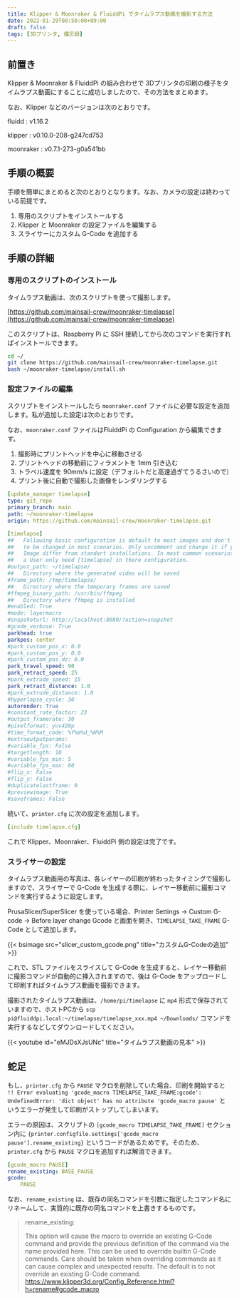 ```yaml
---
title: Klipper & Moonraker & FluiddPi でタイムラプス動画を撮影する方法
date: 2022-01-29T00:50:00+09:00
draft: false
tags: [3Dプリンタ, 備忘録]
---
```


## 前置き

Klipper & Moonraker & FluiddPi の組み合わせで 3Dプリンタの印刷の様子をタイムラプス動画にすることに成功しましたので、その方法をまとめます。

なお、Klipper などのバージョンは次のとおりです。

fluidd
: v1.16.2

klipper
: v0.10.0-208-g247cd753

moonraker
: v0.7.1-273-g0a541bb

## 手順の概要

手順を簡単にまとめると次のとおりとなります。なお、カメラの設定は終わっている前提です。

1. 専用のスクリプトをインストールする
1. Klipper と Moonraker の設定ファイルを編集する
1. スライサーにカスタム G-Code を追加する

## 手順の詳細

### 専用のスクリプトのインストール

タイムラプス動画は、次のスクリプトを使って撮影します。

[https://github.com/mainsail-crew/moonraker-timelapse](https://github.com/mainsail-crew/moonraker-timelapse)

このスクリプトは、Raspberry Pi に SSH 接続してから次のコマンドを実行すればインストールできます。

```bash
cd ~/
git clone https://github.com/mainsail-crew/moonraker-timelapse.git
bash ~/moonraker-timelapse/install.sh
```

### 設定ファイルの編集

スクリプトをインストールしたら `moonraker.conf` ファイルに必要な設定を追加します。私が追加した設定は次のとおりです。

なお、`moonraker.conf` ファイルはFluiddPi の Configuration から編集できます。

1. 撮影時にプリントヘッドを中心に移動させる
1. プリントヘッドの移動前にフィラメントを 1mm 引き込む
1. トラベル速度を 90mm/s に設定（デフォルトだと高速過ぎてうるさいので）
1. プリント後に自動で撮影した画像をレンダリングする

```yaml
[update_manager timelapse]
type: git_repo
primary_branch: main
path: ~/moonraker-timelapse
origin: https://github.com/mainsail-crew/moonraker-timelapse.git

[timelapse]
##   Following basic configuration is default to most images and don't need
##   to be changed in most scenarios. Only uncomment and change it if your
##   Image differ from standart installations. In most common scenarios
##   a User only need [timelapse] in there configuration.
#output_path: ~/timelapse/
##   Directory where the generated video will be saved
#frame_path: /tmp/timelapse/
##   Directory where the temporary frames are saved
#ffmpeg_binary_path: /usr/bin/ffmpeg
##   Directory where ffmpeg is installed
#enabled: True
#mode: layermacro
#snapshoturl: http://localhost:8080/?action=snapshot
#gcode_verbose: True
parkhead: true
parkpos: center
#park_custom_pos_x: 0.0
#park_custom_pos_y: 0.0
#park_custom_pos_dz: 0.0
park_travel_speed: 90
park_retract_speed: 25
#park_extrude_speed: 15
park_retract_distance: 1.0
#park_extrude_distance: 1.0
#hyperlapse_cycle: 30
autorender: True
#constant_rate_factor: 23
#output_framerate: 30
#pixelformat: yuv420p
#time_format_code: %Y%m%d_%H%M
#extraoutputparams:
#variable_fps: False
#targetlength: 10
#variable_fps_min: 5
#variable_fps_max: 60
#flip_x: False
#flip_y: False
#duplicatelastframe: 0
#previewimage: True
#saveframes: False
```

続いて、`printer.cfg` に次の設定を追加します。

```yaml
[include timelapse.cfg]
```

これで Klipper、Moonraker、FluiddPi 側の設定は完了です。

### スライサーの設定

タイムラプス動画用の写真は、各レイヤーの印刷が終わったタイミングで撮影しますので、スライサーで G-Code を生成する際に、レイヤー移動前に撮影コマンドを実行するように設定します。

PrusaSlicer/SuperSlicer を使っている場合、Printer Settings -> Custom G-code -> Before layer change Gcode と画面を開き、`TIMELAPSE_TAKE_FRAME` G-Code として追加します。

{{< bsimage src="slicer_custom_gcode.png" title="カスタムG-Codeの追加" >}}

これで、STL ファイルをスライスして G-Code を生成すると、レイヤー移動前に撮影コマンドが自動的に挿入されますので、後は G-Code をアップロードして印刷すればタイムラプス動画を撮影できます。

撮影されたタイムラプス動画は、`/home/pi/timelapse` に `mp4` 形式で保存されていますので、ホストPCから `scp pi@fluiddpi.local:~/timelapse/timelapse_xxx.mp4 ~/Downloads/` コマンドを実行するなどしてダウンロードしてください。

{{< youtube id="eMJDsXJsUNc" title="タイムラプス動画の見本" >}}

## 蛇足

もし、`printer.cfg` から `PAUSE` マクロを削除していた場合、印刷を開始すると `!! Error evaluating 'gcode_macro TIMELAPSE_TAKE_FRAME:gcode': UndefinedError: 'dict object' has no attribute 'gcode_macro pause'` というエラーが発生して印刷がストップしてしまいます。

エラーの原因は、スクリプトの `[gcode_macro TIMELAPSE_TAKE_FRAME]` セクション内に `{printer.configfile.settings['gcode_macro pause'].rename_existing}` というコードがあるためです。そのため、`printer.cfg` から `PAUSE` マクロを追加すれば解消できます。

```yaml
[gcode_macro PAUSE]
rename_existing: BASE_PAUSE
gcode:
    PAUSE
```

なお、`rename_existing` は、既存の同名コマンドを引数に指定したコマンド名にリネームして、実質的に既存の同名コマンドを上書きするものです。

> rename_existing:
>
>   This option will cause the macro to override an existing G-Code
>   command and provide the previous definition of the command via the
>   name provided here. This can be used to override builtin G-Code
>   commands. Care should be taken when overriding commands as it can
>   cause complex and unexpected results. The default is to not
>   override an existing G-Code command.
> https://www.klipper3d.org/Config_Reference.html?h=rename#gcode_macro

